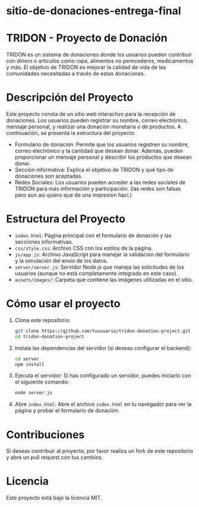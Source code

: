 # sitio-de-donaciones-entrega-final
# TRIDON - Proyecto de Donación

TRIDON es un sistema de donaciones donde los usuarios pueden contribuir con dinero o artículos como ropa, alimentos no perecederos, medicamentos y más. El objetivo de TRIDON es mejorar la calidad de vida de las comunidades necesitadas a través de estas donaciones.

# Descripción del Proyecto

Este proyecto consta de un sitio web interactivo para la recepción de donaciones. Los usuarios pueden registrar su nombre, correo electrónico, mensaje personal, y realizar una donación monetaria o de productos. A continuación, se presenta la estructura del proyecto:

- Formulario de donación: Permite que los usuarios registren su nombre, correo electrónico y la cantidad que desean donar. Además, pueden proporcionar un mensaje personal y describir los productos que desean donar.
- Sección informativa: Explica el objetivo de TRIDON y qué tipo de donaciones son aceptadas.
- Redes Sociales: Los usuarios pueden acceder a las redes sociales de TRIDON para más información y participación. (las redes son falsas pero aun asi quiero que de una impresion haci.)

# Estructura del Proyecto

- `index.html`: Página principal con el formulario de donación y las secciones informativas.
- `css/style.css`: Archivo CSS con los estilos de la página.
- `js/app.js`: Archivo JavaScript para manejar la validación del formulario y la simulación del envío de los datos.
- `server/server.js`: Servidor Node.js que maneja las solicitudes de los usuarios (aunque no está completamente integrado en este caso).
- `assets/images/`: Carpeta que contiene las imágenes utilizadas en el sitio.

# Cómo usar el proyecto

1. Clona este repositorio:
    ```bash
    git clone https://github.com/tuusuario/tridon-donation-project.git
    cd tridon-donation-project
    ```

2. Instala las dependencias del servidor (si deseas configurar el backend):
    ```bash
    cd server
    npm install
    ```

3. Ejecuta el servidor:
    Si has configurado un servidor, puedes iniciarlo con el siguiente comando:
    ```bash
    node server.js
    ```

4. Abre `index.html`:
    Abre el archivo `index.html` en tu navegador para ver la página y probar el formulario de donación.

# Contribuciones

Si deseas contribuir al proyecto, por favor realiza un fork de este repositorio y abre un pull request con tus cambios.

# Licencia

Este proyecto está bajo la licencia MIT.
